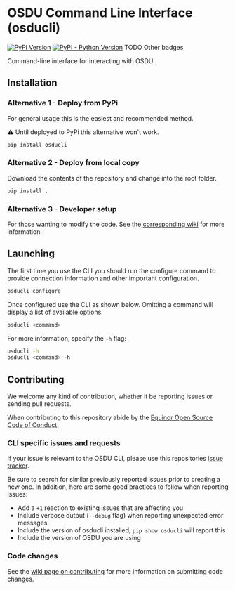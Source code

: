 # OSDU Command Line Interface (osducli)

[![PyPi Version](https://img.shields.io/pypi/v/osducli.svg)](https://pypi.org/project/osducli/)
[![PyPI - Python Version](https://img.shields.io/pypi/pyversions/osducli.svg)](https://pypi.org/project/osducli/)
TODO Other badges

Command-line interface for interacting with OSDU.

## Installation

### Alternative 1 - Deploy from PyPi

For general usage this is the easiest and recommended method.

:warning: Until deployed to PyPi this alternative won't work.

```bash
pip install osducli
```

### Alternative 2 - Deploy from local copy

Download the contents of the repository and change into the root folder.

```bash
pip install .
```

### Alternative 3 - Developer setup

For those wanting to modify the code. 
See the
[corresponding wiki](https://github.com/equinor/osdu-cli/wiki) for
more information.

## Launching

The first time you use the CLI you should run the configure command to provide connection information and other important configuration.

```bash
osducli configure
```

Once configured use the CLI as shown below. Omitting a command will display a list of available options.

```bash
osducli <command>
```

For more information, specify the `-h` flag:

```bash
osducli -h
osducli <command> -h
```

## Contributing

We welcome any kind of contribution, whether it be reporting issues or sending pull requests.

When contributing to this repository abide by the
[Equinor Open Source Code of Conduct](https://github.com/equinor/opensource/blob/master/CODE_OF_CONDUCT.md).


### CLI specific issues and requests

If your issue is relevant to the OSDU CLI, please use this repositories [issue tracker](https://github.com/equinor/osdu-cli/issues).

Be sure to search for similar previously reported issues prior to creating a new one.
In addition, here are some good practices to follow when reporting issues:

- Add a `+1` reaction to existing issues that are affecting you
- Include verbose output (`--debug` flag) when reporting unexpected error messages
- Include the version of osducli installed, `pip show osducli` will report this
- Include the version of OSDU you are using

### Code changes

See the
[wiki page on contributing](https://github.com/equinor/osdu-cli/wiki) for
more information on submitting code changes.
